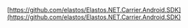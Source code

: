 
[https://github.com/elastos/Elastos.NET.Carrier.Android.SDK](https://github.com/elastos/Elastos.NET.Carrier.Android.SDK)
